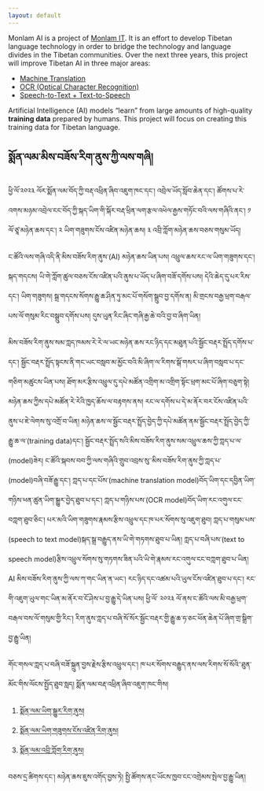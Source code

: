 ```yaml
---
layout: default
---
```


Monlam AI is a project of [Monlam IT](https://monlamit.com). It is an effort to develop Tibetan language technology in order to bridge the technology and language divides in the Tibetan communities. Over the next three years, this project will improve Tibetan AI in three major areas:
- [Machine Translation](translation.md)
- [OCR (Optical Character Recognition)](ocr.md)
- [Speech-to-Text + Text-to-Speech](stt.md)

Artificial Intelligence (AI) models “learn” from large amounts of high-quality **training data** prepared by humans. This project will focus on creating this training data for Tibetan language.


## སྨོན་ལམ་མིས་བཟོས་རིག་ནུས་ཀྱི་ལས་གཞི།

ཕྱི་ལོ་༢༠༢༣ ལོར་སྨོན་ལམ་བོད་ཀྱི་བརྡ་འཕྲིན་ཞིབ་འཇུག་ཁང་དང་། འབྲེལ་ཡོད་སློབ་ཆེན་དང་། ཚོགས་པ་རེ་འགས་མཉམ་འབྲེལ་ངང་བོད་ཀྱི་སྐད་ཡིག་གི་སྐོར་བརྡ་ཕྲིན་ལག་རྩལ་འཕེལ་རྒྱས་གཏོང་བའི་ལས་གཞིའི་ནང་། ༡ ལོ་ཙཱ་མཉེན་ཆས་དང་། ༢ ཡིག་གཟུགས་ངོས་འཛིན་མཉེན་ཆས། ༣ འབྲི་ཀློག་མཉེན་ཆས་བཅས་གསུམ་ཡོད། 

ང་ཚོའི་ལས་གཞི་འདི་ནི་མིས་བཟོས་རིག་ནུས་(AI) མཉེན་ཆས་ཡིན་པས། འཕྲུལ་ཆས་རང་ལ་ཡིག་གཟུགས་དང་། སྐད་གདངས། ཡི་གེ་ཀློག་ཚུལ་བཅས་ངོས་འཛིན་པའི་ནུས་པ་ཡོད་པ་ཞིག་བཟོ་དགོས་པས། དེའི་ཆེད་དུ་པར་རིས་དང་། ཡིག་གཟུགས། སྒྲ་གདངས་སོགས་རྒྱུ་ཆ་ཤིན་ཏུ་མང་པོ་གསོག་སྒྲུབ་བྱ་དགོས་ན། མི་གྲངས་བརྒྱ་ཕྲག་བརྒལ་པས་ལོ་གསུམ་རིང་བསྒྲུབ་དགོས་པས། དུས་ཡུན་རིང་ཞིང་གཞི་རྒྱ་ཆེ་བའི་བྱ་བ་ཞིག་ཡིན། 

མིས་བཟོས་རིག་ནུས་སམ་ཀླད་ཁམས་རེ་རེ་ལ་ཡང་མཉེན་ཆས་རང་ཉིད་དང་མཐུན་པའི་སྦྱོང་བརྡར་སྤྲོད་དགོས་པ་དང་། སྦྱོང་བརྡར་སྤྲོད་སྟངས་ནི་གང་ཡང་བསླབ་མ་མྱོང་བའི་མི་ཞིག་ལ་རིགས་སྒོ་གསར་པ་ཞིག་བསླབ་པ་དང་གཅིག་མཚུངས་ཡིན་པས། ཐོག་མར་རྩིས་འཕྲུལ་དུ་དཔེ་མཚོན་འགྲིག་མ་འགྲིག་སྟོང་ཕྲག་མང་པོ་ཞིག་བཅུག་སྟེ།  མཉེན་ཆས་ཀྱིས་དཔེ་མཚོན་རེ་རེའི་ཁྱད་ཆོས་ལ་བརྟགས་ནས། རང་ལ་དགོས་པ་དེ་མ་ནོར་བར་ངོས་འཛིན་པའི་ནུས་པ་ཇེ་ལེགས་སུ་འགྲོ་བ་ཡིན། མཉེན་ཆས་ལ་སྦྱོང་བརྡར་སྤྲོད་བྱེད་ཀྱི་དཔེ་མཚོན་ནམ་སྦྱོང་བརྡར་སྤྲོད་བྱེད་ཀྱི་རྒྱུ་ཆ་ལ་(training data)དང་།   སྦྱོང་བརྡར་སྤྲོད་སའི་མིས་བཟོས་རིག་ནུས་སམ་འཕྲུལ་ཆས་ཀྱི་ཀླད་པ་ལ་(model)ཟེར། 
ང་ཚོའི་སྐབས་བབ་ཀྱི་ལས་གཞིའི་གྲུབ་འབྲས་སུ་་མིས་བཟོས་རིག་ནུས་ཀྱི་ཀླད་པ་(model)བཞི་བཟོ་རྒྱུ་དང་། ཀླད་པ་དང་པོས་(machine translation model)བོད་ཡིག་དང་དབྱིན་ཡིག་གཉིས་ཕན་ཚུན་ཡིག་སྒྱུར་བྱེད་ཐུབ་པ་དང་། ཀླད་པ་གཉིས་པས་(OCR model)བོད་ཡིག་རང་འགུལ་ངང་བཀླག་ཐུབ་ཅིང་། པར་མའི་ཡིག་གཟུགས་རྣམས་རྩིས་འཕྲུལ་དང་ཁ་པར་སོགས་སུ་འཇུག་ཐུབ། ཀླད་པ་གསུམ་པས་(speech to text model)སྐད་སྒྲ་བརྒྱུད་ནས་ཡི་གེ་གཏགས་ཐུབ་པ་ཡིན། ཀླད་པ་བཞི་པས་(text to speech model)རྩིས་འཕྲུལ་སོགས་སུ་གཏགས་ཟིན་པའི་ཡི་གེ་རྣམས་རང་འགུལ་ངང་བཀླག་ཐུབ་པ་ཡིན། 
AI མིས་བཟོས་རིག་ནུས་ཀྱི་ལས་ཀ་གང་ཡིན་ན་ཡང་། རང་ཉིད་དང་འཚམ་པའི་ཡུལ་ངོས་འཛིན་ཐུབ་པ་དང་། རང་གི་འཇུག་ཡུལ་གང་ཡིན་མ་ནོར་བ་ངོ་ཤེས་པ་བྱ་རྒྱུ་དེ་ཡིན་པས། ཕྱི་ལོ་ ༢༠༢༣ ལོ་ནས་ང་ཚོའི་ལས་མི་བརྒྱ་ཕྲག་བརྒལ་བས་ལོ་གསུམ་གྱི་རིང་། རིག་ནུས་ཀླད་པ་བཞི་སོ་སོར་སྦྱོང་བརྡར་གྱི་རྒྱུ་ཆ་ཧ་ཅང་ཕོན་ཆེན་པོ་ཞིག་གྲ་སྒྲིག་བྱ་རྒྱུ་ཡིན། 


གོང་གསལ་ཀླད་པ་བཞི་བཟོ་སྐྲུན་བྱས་རྗེས་རྩིས་འཕྲུལ་དང་། ཁ་པར་སོགས་བརྒྱུད་ནས་ལས་རིགས་སོ་སོའི་་ཐུན་མོང་གིས་ལོངས་སྤྱོད་ཐུབ་སླད། སྨོན་ལམ་བརྡ་འཕྲིན་ཞིབ་འཇུག་ཁང་གིས།
1. [སྨོན་ལམ་ཡིག་སྒྱུར་རིག་ནུས།](translation.md)
1. [སྨོན་ལམ་ཡིག་གཟུགས་ངོས་འཛིན་རིག་ནུས།](ocr.md)
1. [སྨོན་ལམ་འབྲི་ཀློག་རིག་ནུས།](stt.md)

བཅས་དྲ་ཚིགས་དང་། མཉེན་ཆས་ཇུས་འགོད་བྱས་ཏེ། སྤྱི་ཚོགས་ནང་ཡོངས་ཁྱབ་ངང་འགྲེམས་སྤེལ་བྱ་རྒྱུ་ཡིན། 


